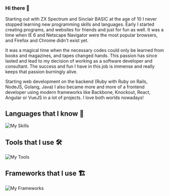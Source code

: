 ### Hi there 👋

Starting out with ZX Spectrum and Sinclair BASIC at the age of 10 I never stopped learning new programming skills and languages. Early I started creating programs, and websites for friends and just for fun as well. It was a time when IE 6 and Netscape Navigator were the most popular browsers, and Firefox and Chrome didn't exist yet.

It was a magical time when the necessary codes could only be learned from books and magazines, and tapes changed hands. This passion has since lasted and lead to my decision of working as a software developer and consultant. The success and fun I have in this job is immense and really keeps that passion burningly alive.

Starting web development on the backend (Ruby with Ruby on Rails, NodeJS, Golang, Java) I also became more and more of a frontend developer using modern frameworks like Backbone, Knockout, React, Angular or VueJS in a lot of projects. I love both worlds nowadays!

## Languages that I know 📢

![My Skills](https://tech-icons.byteflag.dev/icons?i=java,golang,rust,javascript,typescript,ruby,elixir,dart,html,css,bash,php,sass,less)<br/>

## Tools that I use 🛠
![My Tools](https://tech-icons.byteflag.dev/icons?i=maven,gradle,nodejs,deno,bun,redis,mongodb,mysql,postgres,sqlite,webpack,vite,npm,pnpm,vscode,neovim,linux,aws,terraform,tauri,wasm)<br/>

## Frameworks that I use 🏗️

![My Frameworks](https://tech-icons.byteflag.dev/icons?i=spring,nextjs,react,vue,nuxt,angular,flutter,rails,tailwind,express,nest,sequelize,jest,vitest)<br/>

<!--
**etroynov/etroynov** is a ✨ _special_ ✨ repository because its `README.md` (this file) appears on your GitHub profile.

Here are some ideas to get you started:
- 🔭 I’m currently working on ...
- 🌱 I’m currently learning ...
- 👯 I’m looking to collaborate on ...
- 🤔 I’m looking for help with ...
- 💬 Ask me about ...
- 📫 How to reach me: ...
- 😄 Pronouns: ...
- ⚡ Fun fact: ...
-->
